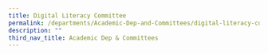 ```yaml
---
title: Digital Literacy Committee
permalink: /departments/Academic-Dep-and-Committees/digital-literacy-committee/
description: ""
third_nav_title: Academic Dep & Committees
---
```

